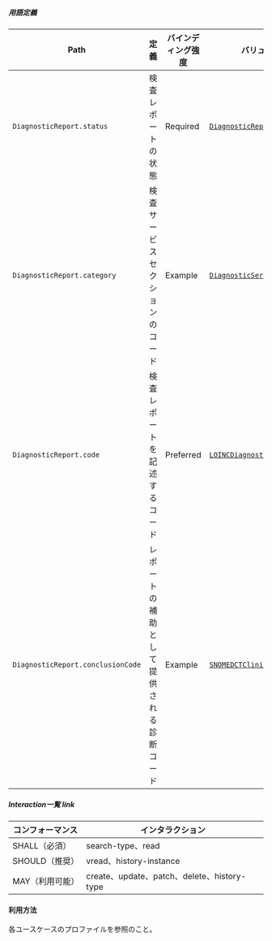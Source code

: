 
##### 用語定義

| Path | 定義 | バインディング強度 | バリューセット |
| --- | --- | --- | --- |
| `DiagnosticReport.status` | 検査レポートの状態 | Required | [`DiagnosticReportStatus`](https://www.hl7.org/fhir/valueset-diagnostic-report-status.html) |
| `DiagnosticReport.category` | 検査サービスセクションのコード | Example | [`DiagnosticServiceSectionCodes`](https://www.hl7.org/fhir/valueset-diagnostic-service-sections.html) |
| `DiagnosticReport.code` | 検査レポートを記述するコード | Preferred | [`LOINCDiagnosticReportCodes`](https://www.hl7.org/fhir/valueset-report-codes.html) |
| `DiagnosticReport.conclusionCode` | レポートの補助として提供される診断コード | Example | [`SNOMEDCTClinicalFindings`](https://www.hl7.org/fhir/valueset-clinical-findings.html) |

##### Interaction一覧 <a name="DxReportInteraction">link</a>

| コンフォーマンス | インタラクション                            |
| ---------------- | ------------------------------------------- |
| SHALL（必須）    | search-type、read                           |
| SHOULD（推奨）   | vread、history-instance                     |
| MAY（利用可能）  | create、update、patch、delete、history-type |

#### 利用方法

各ユースケースのプロファイルを参照のこと。
